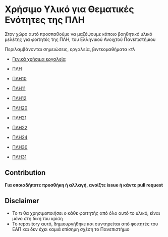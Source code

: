 # Χρήσιμο Υλικό για Θεματικές Ενότητες της ΠΛΗ

Στον χώρο αυτό προσπαθούμε να μαζέψουμε κάποιο βοηθητικό υλικό μελέτης για φοιτητές της ΠΛΗ, του Ελληνικού Ανοιχτού Πανεπιστήμιου

Περιλαμβάνονται σημειώσεις, εργαλεία, βιντεομαθήματα κτλ

- [Γενικά χρήσιμα εργαλεία](https://github.com/ikiranis/EAPDocs/blob/main/tools.md)

- [ΠΛΗ](https://github.com/ikiranis/EAPDocs/blob/main/PLH.md)

- [ΠΛΗ10](https://github.com/ikiranis/EAPDocs/blob/main/PLH10.md)

- [ΠΛΗ11](https://github.com/ikiranis/EAPDocs/blob/main/PLH11.md)

- [ΠΛΗ12](https://github.com/ikiranis/EAPDocs/blob/main/PLH12.md)

- [ΠΛΗ20](https://github.com/ikiranis/EAPDocs/blob/main/PLH20.md)

- [ΠΛΗ21](https://github.com/ikiranis/EAPDocs/blob/main/PLH21.md)

- [ΠΛΗ22](https://github.com/ikiranis/EAPDocs/blob/main/PLH22.md)

- [ΠΛΗ24](https://github.com/ikiranis/EAPDocs/blob/main/PLH24.md)

- [ΠΛΗ30](https://github.com/ikiranis/EAPDocs/blob/main/PLH30.md)

- [ΠΛΗ31](https://github.com/ikiranis/EAPDocs/blob/main/PLH31.md)

## Contribution

**Για οποιαδήποτε προσθήκη ή αλλαγή, ανοίξτε issue ή κάντε pull request**

## Disclaimer

- Το τι θα χρησιμοποιήσει ο κάθε φοιτητής από όλο αυτό το υλικό, είναι μόνο στη δική του κρίση
- To repository αυτό, δημιουργήθηκε και συντηρείται από φοιτητές του ΕΑΠ και δεν έχει καμιά επίσημη σχέση το Πανεπιστήμιο
